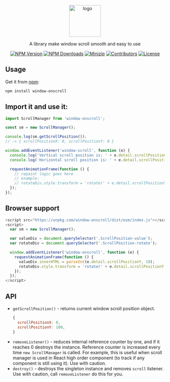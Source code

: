 <p align="center">
<a href="https://www.npmjs.com/package/window-onscroll" target="_blank" rel="noopener noreferrer">
<img src="https://api.iconify.design/mdi:mouse-scroll-wheel.svg?color=%237da0f2" alt="logo" width='100'/></a>
</p>

<p align="center">
  A library make window scroll smooth and easy to use
</p>

<p align="center">
  <a href="https://www.npmjs.com/package/window-onscroll" target="_blank" rel="noopener noreferrer"><img src="https://badge.fury.io/js/csvs-parsers.svg" alt="NPM Version" /></a>
  <a href="https://www.npmjs.com/package/window-onscroll" target="_blank" rel="noopener noreferrer"><img src="https://img.shields.io/npm/dt/csvs-parsers.svg?logo=npm" alt="NPM Downloads" /></a>
  <a href="https://bundlephobia.com/result?p=window-onscroll" target="_blank" rel="noopener noreferrer"><img src="https://img.shields.io/bundlephobia/minzip/window-onscroll" alt="Minizip" /></a>
  <a href="https://github.com/hunghg255/window-onscroll/graphs/contributors" target="_blank" rel="noopener noreferrer"><img src="https://img.shields.io/badge/all_contributors-1-orange.svg" alt="Contributors" /></a>
  <a href="https://github.com/hunghg255/window-onscroll/blob/main/LICENSE" target="_blank" rel="noopener noreferrer"><img src="https://badgen.net/github/license/hunghg255/window-onscroll" alt="License" /></a>
</p>

## Usage

Get it from [npm](https://www.npmjs.com/package/window-onscroll):

```sh
npm install window-onscroll
```

## Import it and use it:

```js
import ScrollManager from 'window-onscroll';

const sm = new ScrollManager();

console.log(sm.getScrollPosition());
// -> { scrollPositionX: 0, scrollPositionY: 0 }

window.addEventListener('window-scroll', function (e) {
  console.log('Vertical scroll position is: ' + e.detail.scrollPositionY);
  console.log('Horizontal scroll position is: ' + e.detail.scrollPositionX);

  requestAnimationFrame(function () {
    // repaint logic goes here
    // example:
    // rotateDiv.style.transform = 'rotate(' + e.detail.scrollPositionY / 2 + 'deg)';
  });
});
```

## Browser support

```js
<script src="https://unpkg.com/window-onscroll/dist/esm/index.js"></script>
<script>
  var sm = new ScrollManager();

  var valueDiv = document.querySelector('.ScrollPosition-value');
  var rotateDiv = document.querySelector('.ScrollPosition-rotate');

  window.addEventListener('window-onscroll', function (e) {
    requestAnimationFrame(function () {
      valueDiv.innerHTML = parseInt(e.detail.scrollPositionY, 10);
      rotateDiv.style.transform = 'rotate(' + e.detail.scrollPositionY / 2 + 'deg)';
    });
  });
</script>
```

## API

- `getScrollPosition()` - returns current window scroll position object.
  ```js
  {
    scrollPositionX: 0,
    scrollPositionY: 100,
  }
  ```
- `removeListener()` - reduces internal reference counter by one, and if it reaches 0 destroys the instance. Reference counter is increased every time `new ScrollManager` is called. For example, this is useful when scroll manager is used in React high order component (to track if any component is still using it). Use with caution.
- `destroy()` - destroys the singleton instance and removes `scroll` listener. Use with caution, call `removeListener` do this for you.
